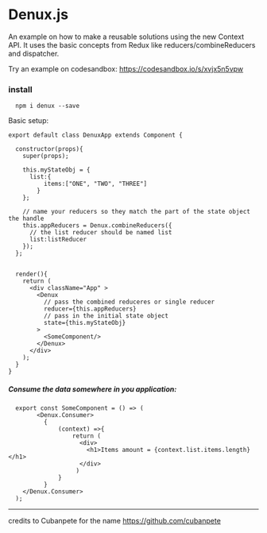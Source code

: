 # Denux.js
An example on how to make a reusable solutions using the new Context API. It uses the basic concepts from Redux like reducers/combineReducers and dispatcher. 

Try an example on codesandbox: https://codesandbox.io/s/xvjx5n5vpw

### install

      npm i denux --save

Basic setup:

    export default class DenuxApp extends Component {

      constructor(props){
        super(props);
        
        this.myStateObj = {
          list:{             
              items:["ONE", "TWO", "THREE"]
            }        
        };

        // name your reducers so they match the part of the state object the handle
        this.appReducers = Denux.combineReducers({
          // the list reducer should be named list
          list:listReducer          
        });
      };


      render(){
        return (
          <div className="App" >            
            <Denux
              // pass the combined reduceres or single reducer
              reducer={this.appReducers}
              // pass in the initial state object
              state={this.myStateObj}
            >
              <SomeComponent/>              
            </Denux>
          </div>
        );
      }
    }

      
      
##### Consume the data somewhere in you application:
      
      export const SomeComponent = () => (
            <Denux.Consumer>      
              {
                  (context) =>{
                      return (
                        <div>
                          <h1>Items amount = {context.list.items.length}</h1>
                        </div>
                       )
                  }
              }
        </Denux.Consumer>
      );
      
****      
credits to Cubanpete for the name https://github.com/cubanpete
